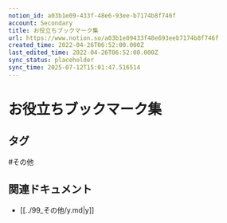 ```yaml
---
notion_id: a03b1e09-433f-48e6-93ee-b7174b8f746f
account: Secondary
title: お役立ちブックマーク集
url: https://www.notion.so/a03b1e09433f48e693eeb7174b8f746f
created_time: 2022-04-26T06:52:00.000Z
last_edited_time: 2022-04-26T06:52:00.000Z
sync_status: placeholder
sync_time: 2025-07-12T15:01:47.516514
---
```

# お役立ちブックマーク集


## タグ

#その他 

## 関連ドキュメント

- [[../99_その他/y.md|y]]
